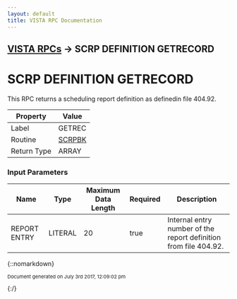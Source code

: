```yaml
---
layout: default
title: VISTA RPC Documentation
---
```


## [VISTA RPCs](TableOfContents) &#8594; SCRP DEFINITION GETRECORD
# SCRP DEFINITION GETRECORD

This RPC returns a scheduling report definition as definedin file 404.92.

Property | Value
--- | ---
Label | GETREC
Routine | [SCRPBK](http://code.osehra.org/dox/Routine_SCRPBK_source.html)
Return Type | ARRAY


### Input Parameters

Name | Type | Maximum Data Length | Required | Description
--- | --- | --- | --- | ---
REPORT ENTRY | LITERAL | 20 | true | Internal entry number of the report definition from file 404.92.



{::nomarkdown} <br/><p style="font-size: 11px">Document generated on July 3rd 2017, 12:09:02 pm</p>{:/}